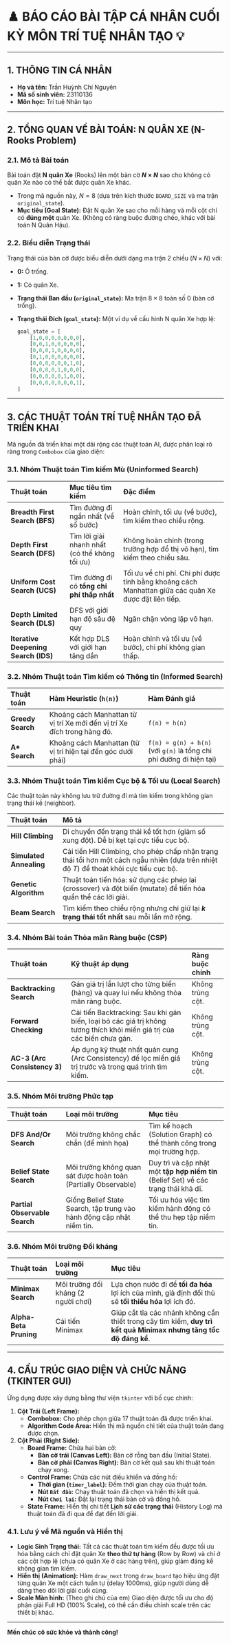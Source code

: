 # ♟️ BÁO CÁO BÀI TẬP CÁ NHÂN CUỐI KỲ MÔN TRÍ TUỆ NHÂN TẠO 💡

---

## 1. THÔNG TIN CÁ NHÂN

* **Họ và tên:** Trần Huỳnh Chí Nguyên
* **Mã số sinh viên:** 23110136
* **Môn học:** Trí tuệ Nhân tạo

---

## 2. TỔNG QUAN VỀ BÀI TOÁN: N QUÂN XE (N-Rooks Problem)

### 2.1. Mô tả Bài toán

Bài toán đặt **N quân Xe** (Rooks) lên một bàn cờ **$N \times N$** sao cho không có quân Xe nào có thể bắt được quân Xe khác.

* Trong mã nguồn này, $N=8$ (dựa trên kích thước `BOARD_SIZE` và ma trận `original_state`).
* **Mục tiêu (Goal State):** Đặt N quân Xe sao cho mỗi hàng và mỗi cột chỉ có **đúng một** quân Xe. (Không có ràng buộc đường chéo, khác với bài toán N Quân Hậu).

### 2.2. Biểu diễn Trạng thái

Trạng thái của bàn cờ được biểu diễn dưới dạng ma trận 2 chiều ($N \times N$) với:

* **0:** Ô trống.
* **1:** Có quân Xe.

* **Trạng thái Ban đầu (`original_state`):** Ma trận $8 \times 8$ toàn số 0 (bàn cờ trống).
* **Trạng thái Đích (`goal_state`):** Một ví dụ về cấu hình N quân Xe hợp lệ:
    ```python
    goal_state = [
        [1,0,0,0,0,0,0,0],
        [0,0,1,0,0,0,0,0],
        [0,0,0,1,0,0,0,0],
        [0,1,0,0,0,0,0,0],
        [0,0,0,0,0,0,1,0],
        [0,0,0,0,1,0,0,0],
        [0,0,0,0,0,1,0,0],
        [0,0,0,0,0,0,0,1],
    ]
    ```

---

## 3. CÁC THUẬT TOÁN TRÍ TUỆ NHÂN TẠO ĐÃ TRIỂN KHAI

Mã nguồn đã triển khai một dải rộng các thuật toán AI, được phân loại rõ ràng trong `Combobox` của giao diện:

### 3.1. Nhóm Thuật toán Tìm kiếm Mù (Uninformed Search)

| Thuật toán                        | Mục tiêu tìm kiếm                       | Đặc điểm                                                      |
| :-------------------------------- | :-------------------------------------- | :------------------------------------------------------------ |
| **Breadth First Search (BFS)** | Tìm đường đi ngắn nhất (về số bước)     | Hoàn chỉnh, tối ưu (về bước), tìm kiếm theo chiều rộng.        |
| **Depth First Search (DFS)** | Tìm lời giải nhanh nhất (có thể không tối ưu) | Không hoàn chỉnh (trong trường hợp đồ thị vô hạn), tìm kiếm theo chiều sâu. |
| **Uniform Cost Search (UCS)** | Tìm đường đi có **tổng chi phí thấp nhất** | Tối ưu về chi phí. Chi phí được tính bằng khoảng cách Manhattan giữa các quân Xe được đặt liên tiếp. |
| **Depth Limited Search (DLS)** | DFS với giới hạn độ sâu đệ quy          | Ngăn chặn vòng lặp vô hạn.                                    |
| **Iterative Deepening Search (IDS)** | Kết hợp DLS với giới hạn tăng dần     | Hoàn chỉnh và tối ưu (về bước), chi phí không gian thấp.       |

### 3.2. Nhóm Thuật toán Tìm kiếm có Thông tin (Informed Search)

| Thuật toán       | Hàm Heuristic (`h(n)`)                                       | Hàm Đánh giá                                                 |
| :--------------- | :----------------------------------------------------------- | :----------------------------------------------------------- |
| **Greedy Search** | Khoảng cách Manhattan từ vị trí Xe mới đến vị trí Xe đích trong hàng đó. | `f(n) = h(n)`                                                |
| **A\* Search** | Khoảng cách Manhattan (từ vị trí hiện tại đến góc dưới phải) | `f(n) = g(n) + h(n)` (với `g(n)` là tổng chi phí đường đi hiện tại) |

### 3.3. Nhóm Thuật toán Tìm kiếm Cục bộ & Tối ưu (Local Search)

Các thuật toán này không lưu trữ đường đi mà tìm kiếm trong không gian trạng thái kề (neighbor).

| Thuật toán              | Mô tả                                                        |
| :---------------------- | :----------------------------------------------------------- |
| **Hill Climbing** | Di chuyển đến trạng thái kề tốt hơn (giảm số xung đột). Dễ bị kẹt tại cực tiểu cục bộ. |
| **Simulated Annealing** | Cải tiến Hill Climbing, cho phép chấp nhận trạng thái tồi hơn một cách ngẫu nhiên (dựa trên nhiệt độ $T$) để thoát khỏi cực tiểu cục bộ. |
| **Genetic Algorithm** | Thuật toán tiến hóa: sử dụng các phép lai (crossover) và đột biến (mutate) để tiến hóa quần thể các lời giải. |
| **Beam Search** | Tìm kiếm theo chiều rộng nhưng chỉ giữ lại **$k$ trạng thái tốt nhất** sau mỗi lần mở rộng. |

### 3.4. Nhóm Bài toán Thỏa mãn Ràng buộc (CSP)

| Thuật toán             | Kỹ thuật áp dụng                                             | Ràng buộc chính |
| :--------------------- | :----------------------------------------------------------- | :--------------- |
| **Backtracking Search** | Gán giá trị lần lượt cho từng biến (hàng) và quay lui nếu không thỏa mãn ràng buộc. | Không trùng cột. |
| **Forward Checking** | Cải tiến Backtracking: Sau khi gán biến, loại bỏ các giá trị không tương thích khỏi miền giá trị của các biến chưa gán. | Không trùng cột. |
| **AC-3 (Arc Consistency 3)** | Áp dụng kỹ thuật nhất quán cung (Arc Consistency) để lọc miền giá trị trước và trong quá trình tìm kiếm. | Không trùng cột. |

### 3.5. Nhóm Môi trường Phức tạp

| Thuật toán                   | Loại môi trường                                              | Mục tiêu                                                     |
| :--------------------------- | :----------------------------------------------------------- | :----------------------------------------------------------- |
| **DFS And/Or Search** | Môi trường không chắc chắn (để minh họa)                      | Tìm kế hoạch (Solution Graph) có thể thành công trong mọi trường hợp. |
| **Belief State Search** | Môi trường không quan sát được hoàn toàn (Partially Observable) | Duy trì và cập nhật một **tập hợp niềm tin** (Belief Set) về các trạng thái khả dĩ. |
| **Partial Observable Search** | Giống Belief State Search, tập trung vào hành động cập nhật niềm tin. | Tối ưu hóa việc tìm kiếm hành động có thể thu hẹp tập niềm tin. |

### 3.6. Nhóm Môi trường Đối kháng

| Thuật toán             | Loại môi trường                       | Mục tiêu                                                     |
| :--------------------- | :------------------------------------ | :----------------------------------------------------------- |
| **Minimax Search** | Môi trường đối kháng (2 người chơi)   | Lựa chọn nước đi để **tối đa hóa** lợi ích của mình, giả định đối thủ sẽ **tối thiểu hóa** lợi ích đó. |
| **Alpha-Beta Pruning** | Cải tiến Minimax                      | Giúp cắt tỉa các nhánh không cần thiết trong cây tìm kiếm, **duy trì kết quả Minimax nhưng tăng tốc độ đáng kể**. |

---

## 4. CẤU TRÚC GIAO DIỆN VÀ CHỨC NĂNG (TKINTER GUI)

Ứng dụng được xây dựng bằng thư viện `tkinter` với bố cục chính:

1.  **Cột Trái (Left Frame):**
    * **Combobox:** Cho phép chọn giữa 17 thuật toán đã được triển khai.
    * **Algorithm Code Area:** Hiển thị mã nguồn chi tiết của thuật toán đang được chọn.
2.  **Cột Phải (Right Side):**
    * **Board Frame:** Chứa hai bàn cờ:
        * **Bàn cờ trái (Canvas Left):** Bàn cờ rỗng ban đầu (Initial State).
        * **Bàn cờ phải (Canvas Right):** Bàn cờ kết quả sau khi thuật toán chạy xong.
    * **Control Frame:** Chứa các nút điều khiển và đồng hồ:
        * **Thời gian (`timer_label`):** Đếm thời gian chạy của thuật toán.
        * **Nút `Bắt đầu`:** Chạy thuật toán đã chọn và hiển thị kết quả.
        * **Nút `Chơi lại`:** Đặt lại trạng thái bàn cờ và đồng hồ.
    * **State Frame:** Hiển thị chi tiết **Lịch sử các trạng thái** (History Log) mà thuật toán đã đi qua để đạt đến lời giải.

### 4.1. Lưu ý về Mã nguồn và Hiển thị

* **Logic Sinh Trạng thái:** Tất cả các thuật toán tìm kiếm đều được tối ưu hóa bằng cách chỉ đặt quân Xe **theo thứ tự hàng** (Row by Row) và chỉ ở các cột hợp lệ (chưa có quân Xe ở các hàng trên), giúp giảm đáng kể không gian tìm kiếm.
* **Hiển thị (Animation):** Hàm `draw_next` trong `draw_board` tạo hiệu ứng đặt từng quân Xe một cách tuần tự (delay 1000ms), giúp người dùng dễ dàng theo dõi lời giải cuối cùng.
* **Scale Màn hình:** (Theo ghi chú của em) Giao diện được tối ưu cho độ phân giải Full HD (100% Scale), có thể cần điều chỉnh scale trên các thiết bị khác.

---

**Mến chúc cô sức khỏe và thành công!**
